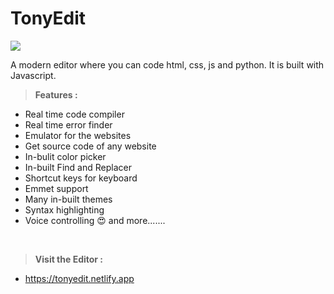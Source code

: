 # TonyEdit
<kbd>
<img src="https://cdn.jsdelivr.net/gh/abtp2/tonyedit/img/index-banner.png">
</kbd><p></p>

A modern editor where you can code html, css, js and python.
It is built with Javascript.

>**Features :**
* Real time code compiler
* Real time error finder
* Emulator for the websites
* Get source code of any website
* In-bulit color picker
* In-built Find and Replacer
* Shortcut keys for keyboard
* Emmet support
* Many in-built themes
* Syntax highlighting
* Voice controlling 😍
and more.......
<br>

>**Visit the Editor :**
* https://tonyedit.netlify.app
